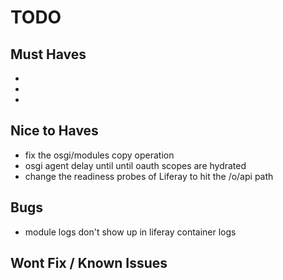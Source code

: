 # TODO

## Must Haves

-
-
-

## Nice to Haves

- fix the osgi/modules copy operation
- osgi agent delay until until oauth scopes are hydrated
- change the readiness probes of Liferay to hit the /o/api path

## Bugs

- module logs don't show up in liferay container logs

## Wont Fix / Known Issues
